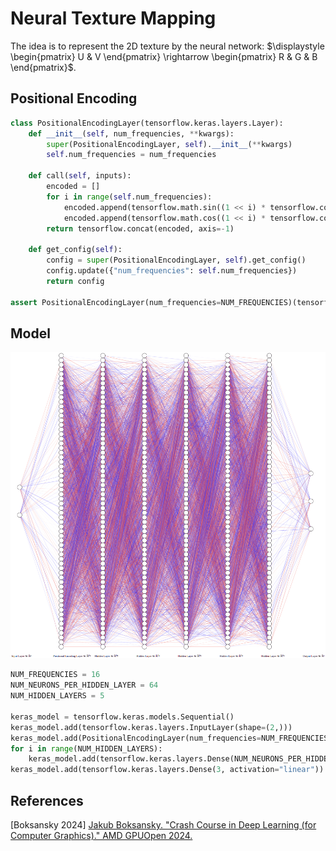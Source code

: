 # Neural Texture Mapping

The idea is to represent the 2D texture by the neural network: $\displaystyle \begin{pmatrix} U & V \end{pmatrix} \rightarrow \begin{pmatrix} R & G & B \end{pmatrix}$.  

## Positional Encoding  

```python
class PositionalEncodingLayer(tensorflow.keras.layers.Layer):
    def __init__(self, num_frequencies, **kwargs):
        super(PositionalEncodingLayer, self).__init__(**kwargs)
        self.num_frequencies = num_frequencies

    def call(self, inputs):
        encoded = []
        for i in range(self.num_frequencies):
            encoded.append(tensorflow.math.sin((1 << i) * tensorflow.constant(numpy.pi) * inputs))
            encoded.append(tensorflow.math.cos((1 << i) * tensorflow.constant(numpy.pi) * inputs))
        return tensorflow.concat(encoded, axis=-1)

    def get_config(self):
        config = super(PositionalEncodingLayer, self).get_config()
        config.update({"num_frequencies": self.num_frequencies})
        return config

assert PositionalEncodingLayer(num_frequencies=NUM_FREQUENCIES)(tensorflow.random.uniform((7, 2))).shape == (7, NUM_FREQUENCIES*4)
```

## Model  

![](Neural-Texture-Mapping-NN-SVG.png)  

```python
NUM_FREQUENCIES = 16
NUM_NEURONS_PER_HIDDEN_LAYER = 64
NUM_HIDDEN_LAYERS = 5

keras_model = tensorflow.keras.models.Sequential()
keras_model.add(tensorflow.keras.layers.InputLayer(shape=(2,)))
keras_model.add(PositionalEncodingLayer(num_frequencies=NUM_FREQUENCIES))
for i in range(NUM_HIDDEN_LAYERS):
    keras_model.add(tensorflow.keras.layers.Dense(NUM_NEURONS_PER_HIDDEN_LAYER, activation="relu"))
keras_model.add(tensorflow.keras.layers.Dense(3, activation="linear"))
```

## References  

\[Boksansky 2024\] [Jakub Boksansky. "Crash Course in Deep Learning (for Computer Graphics)." AMD GPUOpen 2024.](https://gpuopen.com/learn/deep_learning_crash_course/)  
